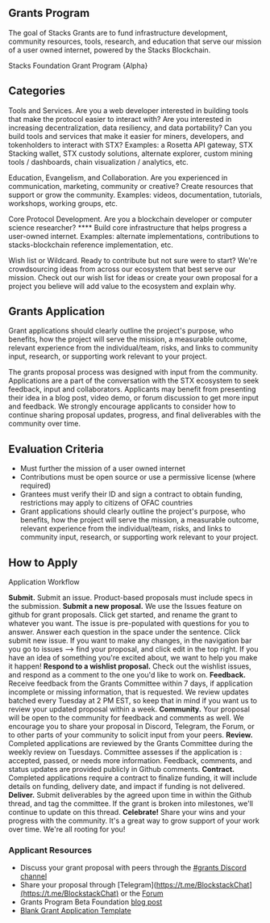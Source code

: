 ## Grants Program
The goal of Stacks Grants are to fund infrastructure development, community resources, tools, research, and education that serve our mission of a user owned internet, powered by the Stacks Blockchain.

Stacks Foundation Grant Program {Alpha}

## Categories
Tools and Services. Are you a web developer interested in building tools that make the protocol easier to interact with? Are you interested in increasing decentralization, data resiliency, and data portability? Can you build tools and services that make it easier for miners, developers, and tokenholders to interact with STX? Examples: a Rosetta API gateway, STX Stacking wallet, STX custody solutions, alternate explorer, custom mining tools / dashboards, chain visualization / analytics, etc.

Education, Evangelism, and Collaboration. Are you experienced in communication, marketing, community or creative? Create resources that support or grow the community. Examples: videos, documentation, tutorials, workshops, working groups, etc.

Core Protocol Development. Are you a blockchain developer or computer science researcher? **** Build core infrastructure that helps progress a user-owned internet. Examples: alternate implementations, contributions to stacks-blockchain reference implementation, etc.

Wish list or Wildcard. Ready to contribute but not sure were to start? We're crowdsourcing ideas from across our ecosystem that best serve our mission. Check out our wish list for ideas or create your own proposal for a project you believe will add value to the ecosystem and explain why.

## Grants Application
Grant applications should clearly outline the project's purpose, who benefits, how the project will serve the mission, a measurable outcome, relevant experience from the individual/team, risks, and links to community input, research, or supporting work relevant to your project.

The grants proposal process was designed with input from the community. Applications are a part of the conversation with the STX ecosystem to seek feedback, input and collaborators. Applicants may benefit from presenting their idea in a blog post, video demo, or forum discussion to get more input and feedback. We strongly encourage applicants to consider how to continue sharing proposal updates, progress, and final deliverables with the community over time.

## Evaluation Criteria

- Must further the mission of a user owned internet
- Contributions must be open source or use a permissive license (where required)
- Grantees must verify their ID and sign a contract to obtain funding, restrictions may apply to citizens of OFAC countries
- Grant applications should clearly outline the project's purpose, who benefits, how the project will serve the mission, a measurable outcome, relevant experience from the individual/team, risks, and links to community input, research, or supporting work relevant to your project.

## How to Apply
Application Workflow

**Submit.** Submit an issue. Product-based proposals must include specs in the submission.
**Submit a new proposal.** We use the Issues feature on github for grant proposals. Click get started, and rename the grant to whatever you want. The issue is pre-populated with questions for you to answer. Answer each question in the space under the sentence. Click submit new issue. If you want to make any changes, in the navigation bar you go to issues --> find your proposal, and click edit in the top right. If you have an idea of something you're excited about, we want to help you make it happen!
**Respond to a wishlist proposal.** Check out the wishlist issues, and respond as a comment to the one you'd like to work on.
**Feedback.** Receive feedback from the Grants Committee within 7 days, if application incomplete or missing information, that is requested. We review updates batched every Tuesday at 2 PM EST, so keep that in mind if you want us to review your updated proposal within a week.
**Community.** Your proposal will be open to the community for feedback and comments as well. We encourage you to share your proposal in Discord, Telegram, the Forum, or to other parts of your community to solicit input from your peers.
**Review.** Completed applications are reviewed by the Grants Committee during the weekly review on Tuesdays. Committee assesses if the application is : accepted, passed, or needs more information. Feedback, comments, and status updates are provided publicly in Github comments.
**Contract.** Completed applications require a contract to finalize funding, it will include details on funding, delivery date, and impact if funding is not delivered.
**Deliver.** Submit deliverables by the agreed upon time in within the Github thread, and tag the committee. If the grant is broken into milestones, we'll continue to update on this thread.
**Celebrate!** Share your wins and your progress with the community. It's a great way to grow support of your work over time. We're all rooting for you!

### **Applicant Resources**
- Discuss your grant proposal with peers through the [#grants Discord channel](https://discord.gg/YGPBHt)
- Share your proposal through [Telegram](https://t.me/BlockstackChat](https://t.me/BlockstackChat) or the [Forum](https://forum.blockstack.org/)
- Grants Program Beta Foundation [blog post](stacks.org/news)
- [Blank Grant Application Template](https://github.com/stacksgov/Stacks-Grants/commit/d877286b9c3c604ae89b89320e78e8293b0ab54d)
